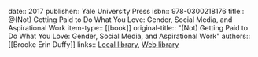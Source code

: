 date:: 2017
publisher:: Yale University Press
isbn:: 978-0300218176
title:: @(Not) Getting Paid to Do What You Love: Gender, Social Media, and Aspirational Work
item-type:: [[book]]
original-title:: "(Not) Getting Paid to Do What You Love: Gender, Social Media, and Aspirational Work"
authors:: [[Brooke Erin Duffy]]
links:: [Local library](zotero://select/groups/2386895/items/MAC2C7XV), [Web library](https://www.zotero.org/groups/2386895/items/MAC2C7XV)
